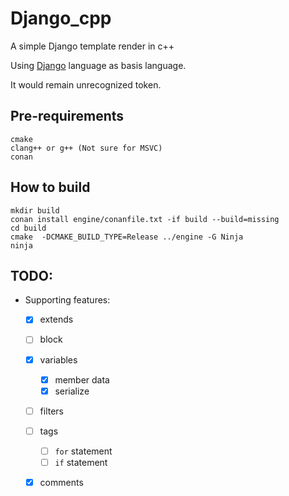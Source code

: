 # Django_cpp
A simple Django template render in c++ 

Using [Django](https://docs.djangoproject.com/en/4.1/ref/templates/language/) language as basis language.

It would remain unrecognized token.

## Pre-requirements
```
cmake
clang++ or g++ (Not sure for MSVC)
conan
```

## How to build
```shell=
mkdir build
conan install engine/conanfile.txt -if build --build=missing
cd build
cmake  -DCMAKE_BUILD_TYPE=Release ../engine -G Ninja
ninja
```

## TODO:
- Supporting features:
    - [x] extends
    - [ ] block
    - [x] variables
        - [x] member data
        - [x] serialize
    - [ ] filters
    - [ ] tags
        - [ ] `for` statement
        - [ ] `if` statement
    - [x] comments

